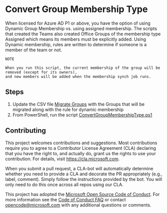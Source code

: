 # Convert Group Membership Type

When licensed for Azure AD P1 or above, you have the option of using Dynamic Group Membership vs. using assigned membership.  The scripts that created the Teams also created Office Groups of the membership type Assigned which means its members must be explicitly added.  Using Dynamic membership, rules
are written to determine if someone is a member of the team or not.

    NOTE

    When you run this script, the current membership of the group will be removed (except for its owners), 
    and new members will be added when the membership synch job runs.

## Steps

1. Update the CSV file [Migrate Groups](../data/migrateGroups.csv) with the Groups that will be migrated along with the rule for dynamic membership
2. From PowerShell, run the script [ConvertGroupMembershipType.ps1](../scripts/ConvertGroupMembershipType.ps1)

## Contributing

This project welcomes contributions and suggestions. Most contributions require you to agree to a Contributor License Agreement (CLA) declaring that you have the right to, and actually do, grant us the rights to use your contribution. For details, visit https://cla.microsoft.com.

When you submit a pull request, a CLA-bot will automatically determine whether you need to provide a CLA and decorate the PR appropriately (e.g., label, comment). Simply follow the instructions provided by the bot. You will only need to do this once across all repos using our CLA.

This project has adopted the [Microsoft Open Source Code of Conduct](https://opensource.microsoft.com/codeofconduct/). For more information see the [Code of Conduct FAQ](https://opensource.microsoft.com/codeofconduct/faq/) or contact opencode@microsoft.com with any additional questions or comments.
